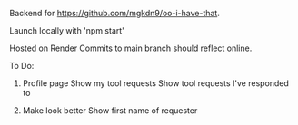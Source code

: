 Backend for https://github.com/mgkdn9/oo-i-have-that.

Launch locally with 'npm start'

Hosted on Render
Commits to main branch should reflect online.

To Do:
1. Profile page
  Show my tool requests
  Show tool requests I've responded to

2. Make look better
  Show first name of requester